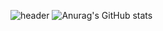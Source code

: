 ![header](https://capsule-render.vercel.app/api?type=wave&color=_hexcode&height=300&section=header&text=Hiiiii%20&fontColor=d6ace6&fontSize=90)
![Anurag's GitHub stats](https://github-readme-stats.vercel.app/api?username=binwoojoo&show_icons=true&theme=codeSTACKr)
<!---
binwoojoo/binwoojoo is a ✨ special ✨ repository because its `README.md` (this file) appears on your GitHub profile.
You can click the Preview link to take a look at your changes.
--->
